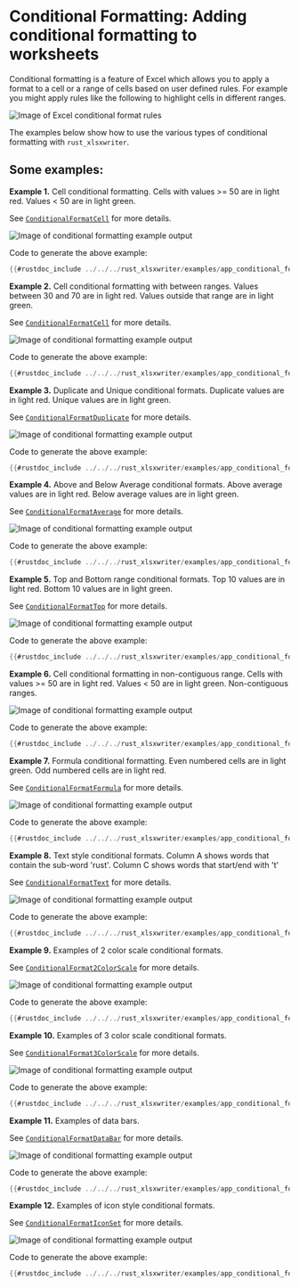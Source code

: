 # Conditional Formatting: Adding conditional formatting to worksheets

Conditional formatting is a feature of Excel which allows you to apply a format
to a cell or a range of cells based on user defined rules. For example you might
apply rules like the following to highlight cells in different ranges.

![Image of Excel conditional format rules](../../images/conditional_format_dialog.png)

The examples below show how to use the various types of conditional formatting
with `rust_xlsxwriter`.

## Some examples:

**Example 1.** Cell conditional formatting. Cells with values >= 50 are in
light red. Values < 50 are in light green.

See [`ConditionalFormatCell`] for more details.

[`ConditionalFormatCell`]: https://docs.rs/rust_xlsxwriter/latest/rust_xlsxwriter/struct.ConditionalFormatCell.html

![Image of conditional formatting example output](../../images/conditional_formats1.png)

Code to generate the above example:

```rust
{{#rustdoc_include ../../../rust_xlsxwriter/examples/app_conditional_formatting.rs:71:83}}
```


**Example 2.** Cell conditional formatting with between ranges. Values between
30 and 70 are in light red. Values outside that range are in light green.

See [`ConditionalFormatCell`] for more details.

[`ConditionalFormatCell`]: https://docs.rs/rust_xlsxwriter/latest/rust_xlsxwriter/struct.ConditionalFormatCell.html

![Image of conditional formatting example output](../../images/conditional_formats2.png)

Code to generate the above example:

```rust
{{#rustdoc_include ../../../rust_xlsxwriter/examples/app_conditional_formatting.rs:103:115}}
```


**Example 3.** Duplicate and Unique conditional formats. Duplicate values are
in light red. Unique values are in light green.

See [`ConditionalFormatDuplicate`] for more details.

[`ConditionalFormatDuplicate`]: https://docs.rs/rust_xlsxwriter/latest/rust_xlsxwriter/struct.ConditionalFormatDuplicate.html

![Image of conditional formatting example output](../../images/conditional_formats3.png)

Code to generate the above example:

```rust
{{#rustdoc_include ../../../rust_xlsxwriter/examples/app_conditional_formatting.rs:134:145}}
```


**Example 4.** Above and Below Average conditional formats. Above average
values are in light red. Below average values are in light green.

See [`ConditionalFormatAverage`] for more details.

[`ConditionalFormatAverage`]: https://docs.rs/rust_xlsxwriter/latest/rust_xlsxwriter/struct.ConditionalFormatAverage.html

![Image of conditional formatting example output](../../images/conditional_formats4.png)

Code to generate the above example:

```rust
{{#rustdoc_include ../../../rust_xlsxwriter/examples/app_conditional_formatting.rs:164:174}}
```


**Example 5.** Top and Bottom range conditional formats. Top 10 values are in
light red. Bottom 10 values are in light green.

See [`ConditionalFormatTop`] for more details.

[`ConditionalFormatTop`]: https://docs.rs/rust_xlsxwriter/latest/rust_xlsxwriter/struct.ConditionalFormatTop.html

![Image of conditional formatting example output](../../images/conditional_formats5.png)

Code to generate the above example:

```rust
{{#rustdoc_include ../../../rust_xlsxwriter/examples/app_conditional_formatting.rs:193:205}}
```


**Example 6.** Cell conditional formatting in non-contiguous range. Cells with
values >= 50 are in light red. Values < 50 are in light green. Non-contiguous
ranges.

![Image of conditional formatting example output](../../images/conditional_formats6.png)

Code to generate the above example:

```rust
{{#rustdoc_include ../../../rust_xlsxwriter/examples/app_conditional_formatting.rs:224:238}}
```


**Example 7.** Formula conditional formatting. Even numbered cells are in
light green. Odd numbered cells are in light red.

See [`ConditionalFormatFormula`] for more details.

[`ConditionalFormatFormula`]: https://docs.rs/rust_xlsxwriter/latest/rust_xlsxwriter/struct.ConditionalFormatFormula.html

![Image of conditional formatting example output](../../images/conditional_formats7.png)

Code to generate the above example:

```rust
{{#rustdoc_include ../../../rust_xlsxwriter/examples/app_conditional_formatting.rs:257:269}}
```


**Example 8.** Text style conditional formats. Column A shows words that
contain the sub-word 'rust'. Column C shows words that start/end with 't'

See [`ConditionalFormatText`] for more details.

[`ConditionalFormatText`]: https://docs.rs/rust_xlsxwriter/latest/rust_xlsxwriter/struct.ConditionalFormatText.html

![Image of conditional formatting example output](../../images/conditional_formats8.png)

Code to generate the above example:

```rust
{{#rustdoc_include ../../../rust_xlsxwriter/examples/app_conditional_formatting.rs:306:334}}
```


**Example 9.** Examples of 2 color scale conditional formats.

See [`ConditionalFormat2ColorScale`] for more details.

[`ConditionalFormat2ColorScale`]: https://docs.rs/rust_xlsxwriter/latest/rust_xlsxwriter/struct.ConditionalFormat2ColorScale.html

![Image of conditional formatting example output](../../images/conditional_formats9.png)

Code to generate the above example:

```rust
{{#rustdoc_include ../../../rust_xlsxwriter/examples/app_conditional_formatting.rs:359:394}}
```


**Example 10.** Examples of 3 color scale conditional formats.

See [`ConditionalFormat3ColorScale`] for more details.

[`ConditionalFormat3ColorScale`]: https://docs.rs/rust_xlsxwriter/latest/rust_xlsxwriter/struct.ConditionalFormat3ColorScale.html

![Image of conditional formatting example output](../../images/conditional_formats10.png)

Code to generate the above example:

```rust
{{#rustdoc_include ../../../rust_xlsxwriter/examples/app_conditional_formatting.rs:419:460}}
```


**Example 11.** Examples of data bars.

See [`ConditionalFormatDataBar`] for more details.

[`ConditionalFormatDataBar`]: https://docs.rs/rust_xlsxwriter/latest/rust_xlsxwriter/struct.ConditionalFormatDataBar.html

![Image of conditional formatting example output](../../images/conditional_formats11.png)

Code to generate the above example:

```rust
{{#rustdoc_include ../../../rust_xlsxwriter/examples/app_conditional_formatting.rs:485:504}}
```


**Example 12.** Examples of icon style conditional formats.


See [`ConditionalFormatIconSet`] for more details.

[`ConditionalFormatIconSet`]: https://docs.rs/rust_xlsxwriter/latest/rust_xlsxwriter/struct.ConditionalFormatIconSet.html

![Image of conditional formatting example output](../../images/conditional_formats12.png)

Code to generate the above example:

```rust
{{#rustdoc_include ../../../rust_xlsxwriter/examples/app_conditional_formatting.rs:553:625}}
```
